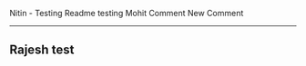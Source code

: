 Nitin - Testing Readme testing
Mohit Comment
New Comment

------------------
Rajesh test
------------------